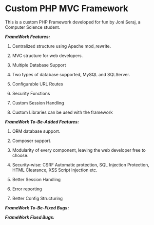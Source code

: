 #  **Custom PHP MVC Framework** #

This is a custom PHP Framework developed for fun by Joni Seraj, a Computer Science student.

***FrameWork Features:***

1. Centralized structure using Apache mod_rewrite.

2. MVC structure for web developers.

3. Multiple Database Support

4. Two types of database supported, MySQL and SQLServer.

5. Configurable URL Routes

6. Security Functions

7. Custom Session Handling

8. Custom Libraries can be used with the framework

***FrameWork To-Be-Added Features:***

1. ORM database support.

2. Composer support.

3. Modularity of every component, leaving the web developer free to choose.

4. Security-wise: CSRF Automatic protection, SQL Injection Protection, HTML Clearance, XSS Script Injection etc.

5. Better Session Handling

6. Error reporting

7. Better Config Structuring 

***FrameWork To-Be-Fixed Bugs:***

***FrameWork Fixed Bugs:***